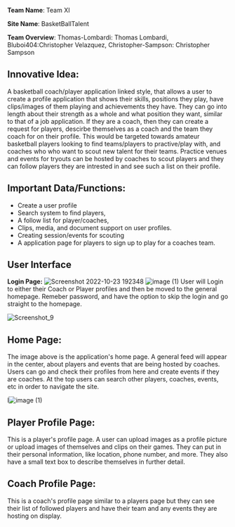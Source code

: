 **Team Name**: 
Team XI

**Site Name**: 
BasketBallTalent

**Team Overview**: 
Thomas-Lombardi: Thomas Lombardi, Bluboi404:Christopher Velazquez, Christopher-Sampson: Christopher Sampson

## **Innovative Idea:**
A basketball coach/player application linked style, that allows a user to create a profile application that shows their skills, positions they play, have clips/images of them playing and achievements they have. They can go into length about their strength as a whole and what position they want, similar to that of a job application. If they are a coach, then they can create a request for players, descirbe themselves as a coach and the team they coach for on their profile. This would be targeted towards amateur basketball players looking to find teams/players to practive/play with, and coaches who who want to scout new talent for their teams. Practice venues and events for tryouts can be hosted by coaches to scout players and they can follow players they are intrested in and see such a list on their profile.

## **Important Data/Functions:**
* Create a user profile
* Search system to find players, 
* A follow list for player/coaches, 
* Clips, media, and document support on user profiles.
* Creating session/events for scouting
* A application page for players to sign up to play for a coaches team.

## **User Interface**
**Login Page:**
![Screenshot 2022-10-23 192348](https://user-images.githubusercontent.com/113072996/197423143-44f2c269-cab5-4ee0-8fd7-c0f39273a45b.png)
![image (1)](https://user-images.githubusercontent.com/113072996/197432728-b57afa63-81da-4bdc-80ba-4b55e7ddfd01.png)
User will Login to either their Coach or Player profiles and then be moved to the general homepage. Remeber password, and have the option to skip the login and go straight to the homepage.

![Screenshot_9](https://user-images.githubusercontent.com/113072996/197439662-6a98aea9-b81e-460a-a12a-46893203b542.png)

## Home Page:
The image above is the application's home page. A general feed will appear in the center, about players and events that are being hosted by coaches. Users can go and check their profiles from here and create events if they are coaches. At the top users can search other players, coaches, events, etc in order to navigate the site. 

l![image (1)](https://user-images.githubusercontent.com/113072996/197439496-35adb6b5-91f6-435c-adf6-0dcb519855b7.png)

## Player Profile Page:
This is a player's profile page. A user can upload images as a profile picture or upload images of themselves and clips on their games. They can put in their personal information, like location, phone number, and more. They also have a small text box to describe themselves in further detail.

## Coach Profile Page:
This is a coach's profile page similar to a players page but they can see their list of followed players and have their team and any events they are hosting on display.



